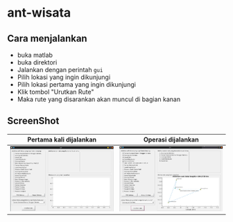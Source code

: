 # ant-wisata

## Cara menjalankan

- buka matlab
- buka direktori
- Jalankan dengan perintah
`gui`
- Pilih lokasi yang ingin dikunjungi
- Pilih lokasi pertama yang ingin dikunjungi
- Klik tombol "Urutkan Rute"
- Maka rute yang disarankan akan muncul di bagian kanan 

## ScreenShot
| Pertama kali dijalankan | Operasi dijalankan |
| --------- | --------- |
| ![Pertama dijalankan](ant-blank.png) | ![Operasi dijalankan](ant-run.png) |
